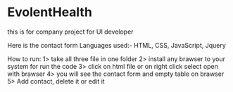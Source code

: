 # EvolentHealth
this is for company project
for UI developer 

Here is the contact form 
Languages used:- HTML, CSS, JavaScript, Jquery

How to run:
1> take all three file in one folder
2> install any brawser to your system for run the code
3> click on html file or on right click select open with brawser
4> you will see the contact form and empty table on brawser
5> Add contact, delete it or edit it
